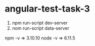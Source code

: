 # angular-test-task-3

1) npm run-script dev-server
2) nom run-script data-server

npm -v => 3.10.10
node -v => 6.11.5
